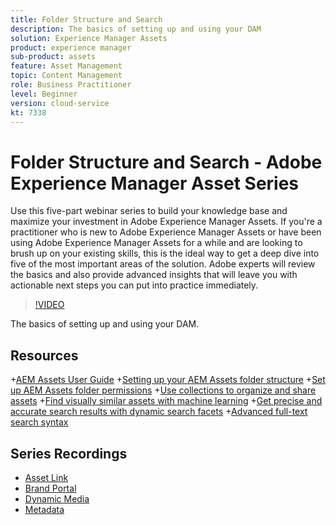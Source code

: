 ```yaml
---
title: Folder Structure and Search
description: The basics of setting up and using your DAM
solution: Experience Manager Assets
product: experience manager
sub-product: assets
feature: Asset Management
topic: Content Management
role: Business Practitioner
level: Beginner
version: cloud-service
kt: 7338
---
```


# Folder Structure and Search - Adobe Experience Manager Asset Series

Use this five-part webinar series to build your knowledge base and maximize your investment in Adobe Experience Manager Assets. If you're a practitioner who is new to Adobe Experience Manager Assets or have been using Adobe Experience Manager Assets for a while and are looking to brush up on your existing skills, this is the ideal way to get a deep dive into five of the most important areas of the solution. Adobe experts will review the basics and also provide advanced insights that will leave you with actionable next steps you can put into practice immediately.

>[!VIDEO](https://video.tv.adobe.com/v/332135/?quality=12&learn=on&hidetitle=true)

The basics of setting up and using your DAM.

## Resources

+[AEM Assets User Guide](https://docs.adobe.com/content/help/en/experience-manager-65/assets/home.html)
+[Setting up your AEM Assets folder structure](https://experienceleague.adobe.com/docs/experience-manager-learn/assets/configuring/baseline-folders.html)
+[Set up AEM Assets folder permissions](https://experienceleague.adobe.com/docs/experience-manager-learn/assets/configuring/baseline-permissions.html)
+[Use collections to organize and share assets](https://docs.adobe.com/content/help/en/experience-manager-learn/assets/search-and-discovery/collections.html)
+[Find visually similar assets with machine learning](https://docs.adobe.com/content/help/en/experience-manager-learn/assets/search-and-discovery/search.html)
+[Get precise and accurate search results with dynamic search facets](https://docs.adobe.com/content/help/en/experience-manager-learn/assets/search-and-discovery/search.html)
+[Advanced full-text search syntax](https://experienceleague.adobe.com/docs/experience-manager-64/assets/using/gql-search.html?lang=en#using)

## Series Recordings

+ [Asset Link](asset-link.md)
+ [Brand Portal](brand-portal.md)
+ [Dynamic Media](dynamic-media.md)
+ [Metadata](metadata.md)
